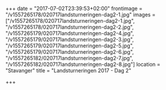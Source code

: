 +++
date = "2017-07-02T23:39:53+02:00"
frontimage = "/v1557265178/020717landsturneringen-dag2-1.jpg"
images = ["/v1557265178/020717landsturneringen-dag2-1.jpg", "/v1557265178/020717landsturneringen-dag2-2.jpg", "/v1557265179/020717landsturneringen-dag2-4.jpg", "/v1557265179/020717landsturneringen-dag2-3.jpg", "/v1557265179/020717landsturneringen-dag2-5.jpg", "/v1557265179/020717landsturneringen-dag2-6.jpg", "/v1557265182/020717landsturneringen-dag2-7.jpg", "/v1557265182/020717landsturneringen-dag2-8.jpg"]
location = "Stavanger"
title = "Landsturneringen 2017 - Dag 2"

+++
